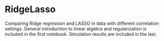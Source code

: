# RidgeLasso

<p> Comparing Ridge regression and LASSO in data with different correlation settings.  
General introduction to linear algebra and regularization is included in the first notebook.
Simulation results are included in the last.
